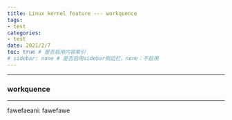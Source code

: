 ```yaml
---
title: Linux kernel feature --- workquence
tags:
- test 
categories:
- test
date: 2021/2/7
toc: true # 是否启用内容索引
# sidebar: none # 是否启用sidebar侧边栏，none：不启用
---
```


---
### workquence
---
fawefaeani: fawefawe